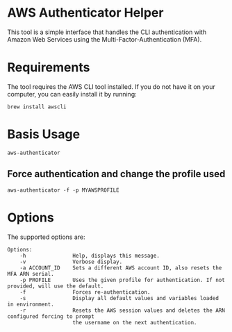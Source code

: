 # AWS Authenticator Helper

This tool is a simple interface that handles the CLI authentication with Amazon Web Services using the Multi-Factor-Authentication (MFA).

# Requirements

The tool requires the AWS CLI tool installed. If you do not have it on your computer, you can easily install it by running:

```
brew install awscli
```

# Basis Usage

```
aws-authenticator
```

## Force authentication and change the profile used

```
aws-authenticator -f -p MYAWSPROFILE
```

# Options

The supported options are:

```
Options:
    -h               Help, displays this message.
    -v               Verbose display.
    -a ACCOUNT_ID    Sets a different AWS account ID, also resets the MFA ARN serial.
    -p PROFILE       Uses the given profile for authentication. If not provided, will use the default.
    -f               Forces re-authentication.
    -s               Display all default values and variables loaded in environment.
    -r               Resets the AWS session values and deletes the ARN configured forcing to prompt
                     the username on the next authentication.
```

